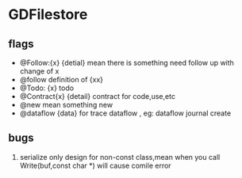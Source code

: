 # GDFilestore

## flags

* @Follow:{x} {detial}		mean there is something need follow up with change of x
* @follow definition of {xx}
* @Todo: {x}  todo
* @Contract{x} {detail}		contract for code,use,etc
* @new						mean something new
* @dataflow {data}			for trace dataflow , eg: dataflow journal create

## bugs

1. serialize only design for non-const class,mean when you call Write(buf,const char *) will cause comile error